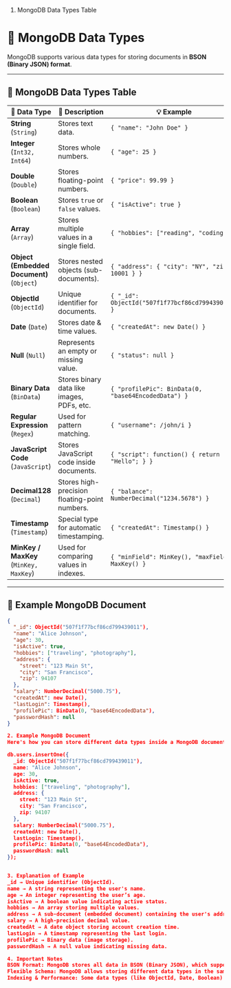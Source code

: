 1. MongoDB Data Types Table
# 📌 MongoDB Data Types

MongoDB supports various data types for storing documents in **BSON (Binary JSON) format**.

---

## 🔹 **MongoDB Data Types Table**

| 🔢 **Data Type**                | 📝 **Description**                                   | 💡 **Example** |
|--------------------------------|---------------------------------------------------|-----------------------------------------------------|
| **String** (`String`)          | Stores text data.                                 | `{ "name": "John Doe" }`                            |
| **Integer** (`Int32, Int64`)   | Stores whole numbers.                             | `{ "age": 25 }`                                     |
| **Double** (`Double`)          | Stores floating-point numbers.                    | `{ "price": 99.99 }`                                |
| **Boolean** (`Boolean`)        | Stores `true` or `false` values.                  | `{ "isActive": true }`                              |
| **Array** (`Array`)            | Stores multiple values in a single field.         | `{ "hobbies": ["reading", "coding"] }`              |
| **Object (Embedded Document)** (`Object`) | Stores nested objects (sub-documents). | `{ "address": { "city": "NY", "zip": 10001 } }`     |
| **ObjectId** (`ObjectId`)      | Unique identifier for documents.                  | `{ "_id": ObjectId("507f1f77bcf86cd799439011") }`   |
| **Date** (`Date`)              | Stores date & time values.                        | `{ "createdAt": new Date() }`                       |
| **Null** (`Null`)              | Represents an empty or missing value.             | `{ "status": null }`                                | 
| **Binary Data** (`BinData`)    | Stores binary data like images, PDFs, etc.        | `{ "profilePic": BinData(0, "base64EncodedData") }` |
| **Regular Expression** (`Regex`) | Used for pattern matching.                      | `{ "username": /john/i }`                           |
| **JavaScript Code** (`JavaScript`) | Stores JavaScript code inside documents.      | `{ "script": function() { return "Hello"; } }`      |
| **Decimal128** (`Decimal`)     | Stores high-precision floating-point numbers.     | `{ "balance": NumberDecimal("1234.5678") }`         |
| **Timestamp** (`Timestamp`)    | Special type for automatic timestamping.          | `{ "createdAt": Timestamp() }`                      |
| **MinKey / MaxKey** (`MinKey, MaxKey`) | Used for comparing values in indexes.     | `{ "minField": MinKey(), "maxField": MaxKey() }`    |

---

## 🔹 **Example MongoDB Document**
```json
{
  "_id": ObjectId("507f1f77bcf86cd799439011"),
  "name": "Alice Johnson",
  "age": 30,
  "isActive": true,
  "hobbies": ["traveling", "photography"],
  "address": {
    "street": "123 Main St",
    "city": "San Francisco",
    "zip": 94107
  },
  "salary": NumberDecimal("5000.75"),
  "createdAt": new Date(),
  "lastLogin": Timestamp(),
  "profilePic": BinData(0, "base64EncodedData"),
  "passwordHash": null
}

2. Example MongoDB Document
Here's how you can store different data types inside a MongoDB document:

db.users.insertOne({
  _id: ObjectId("507f1f77bcf86cd799439011"),
  name: "Alice Johnson",
  age: 30,
  isActive: true,
  hobbies: ["traveling", "photography"],
  address: {
    street: "123 Main St",
    city: "San Francisco",
    zip: 94107
  },
  salary: NumberDecimal("5000.75"),
  createdAt: new Date(),
  lastLogin: Timestamp(),
  profilePic: BinData(0, "base64EncodedData"),
  passwordHash: null
});


3. Explanation of Example
_id → Unique identifier (ObjectId).
name → A string representing the user's name.
age → An integer representing the user’s age.
isActive → A boolean value indicating active status.
hobbies → An array storing multiple values.
address → A sub-document (embedded document) containing the user's address.
salary → A high-precision decimal value.
createdAt → A date object storing account creation time.
lastLogin → A timestamp representing the last login.
profilePic → Binary data (image storage).
passwordHash → A null value indicating missing data.

4. Important Notes
BSON Format: MongoDB stores all data in BSON (Binary JSON), which supports more data types than regular JSON.
Flexible Schema: MongoDB allows storing different data types in the same collection.
Indexing & Performance: Some data types (like ObjectId, Date, Boolean) are indexed for faster queries.
